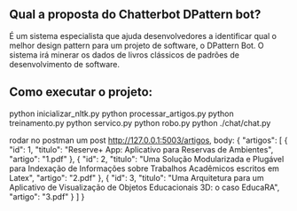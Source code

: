## Qual a proposta do Chatterbot DPattern bot?

É um sistema especialista que ajuda desenvolvedores a identificar qual o melhor design pattern para um projeto de software, o DPattern Bot. O sistema irá minerar os dados de livros clássicos de padrões de desenvolvimento de software.

## Como executar o projeto:

python inicializar_nltk.py
python processar_artigos.py
python treinamento.py
python servico.py
python robo.py
python ./chat/chat.py

rodar no postman um post http://127.0.0.1:5003/artigos, body:
{
"artigos": [
{
"id": 1,
"titulo": "Reserve+ App: Aplicativo para Reservas de Ambientes",
"artigo": "1.pdf"
},
{
"id": 2,
"titulo": "Uma Solução Modularizada e Plugável para Indexação de Informações sobre Trabalhos Acadêmicos escritos em Latex",
"artigo": "2.pdf"
},
{
"id": 3,
"titulo": "Uma Arquitetura para um Aplicativo de Visualização de Objetos Educacionais 3D: o caso EducaRA",
"artigo": "3.pdf"
}
]
}

<!-- objetos, command, solicitação, padrão -->
